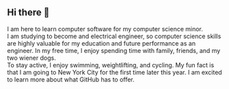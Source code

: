 ## Hi there 👋
I am here to learn computer software for my computer science minor.  
I am studying to become and electrical engineer, so computer science skills are highly valuable for my education and future performance as an engineer.
In my free time, I enjoy spending time with family, friends, and my two wiener dogs.  
To stay active, I enjoy swimming, weightlifting, and cycling.
My fun fact is that I am going to New York City for the first time later this year.
I am excited to learn more about what GitHub has to offer.
<!--
**wiaterj25/wiaterj25** is a ✨ _special_ ✨ repository because its `README.md` (this file) appears on your GitHub profile.

Here are some ideas to get you started:

- 🔭 I’m currently working on ...
- 🌱 I’m currently learning ...
- 👯 I’m looking to collaborate on ...
- 🤔 I’m looking for help with ...
- 💬 Ask me about ...
- 📫 How to reach me: ...
- 😄 Pronouns: ...
- ⚡ Fun fact: ...
-->
